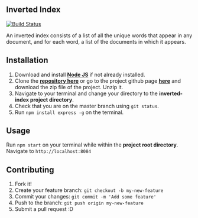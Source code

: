 ## Inverted Index

[![Build Status](https://travis-ci.org/jadewale/InvertedIndexNodeJS.svg?branch=master)](https://travis-ci.org/jadewale/InvertedIndexNodeJS)



An inverted index consists of a list of all the unique words that appear in any document, and for each word, a list of the documents in which it appears.

## Installation

1. Download and install [**Node JS**](https://nodejs.org/en/) if not already installed.  
1. Clone the [**repository here**](https://github.com/andela-jadewale/inverted-index.git) or go to the project github page [**here**](https://github.com/andela-jadewale/InvertedIndexNodeJs/) and download the zip file of the project. Unzip it.  
1. Navigate to your terminal and change your directory to the **inverted-index project directory**.
1. Check that you are on the master branch using `git status`.
1. Run `npm install express -g` on the terminal.  

## Usage
Run `npm start` on your terminal while within the **project root directory**.    
Navigate to `http://localhost:8084`  

## Contributing
1. Fork it!
1. Create your feature branch: `git checkout -b my-new-feature`
1. Commit your changes: `git commit -m 'Add some feature'`
1. Push to the branch: `git push origin my-new-feature`
1. Submit a pull request :D

